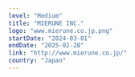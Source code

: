 ```yaml
---
level: "Medium"
title: "MIERUNE INC."
logo: "www.mierune.co.jp.png"
startDate: "2024-03-01"
endDate: "2025-02-28"
link: "http://www.mierune.co.jp/"
country: "Japan"
---
```

